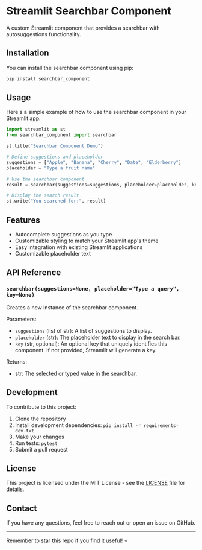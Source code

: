 # Streamlit Searchbar Component

A custom Streamlit component that provides a searchbar with autosuggestions functionality.

## Installation

You can install the searchbar component using pip:

```bash
pip install searchbar_component
```

## Usage

Here's a simple example of how to use the searchbar component in your Streamlit app:

```python
import streamlit as st
from searchbar_component import searchbar

st.title("Searchbar Component Demo")

# Define suggestions and placeholder
suggestions = ["Apple", "Banana", "Cherry", "Date", "Elderberry"]
placeholder = "Type a fruit name"

# Use the searchbar component
result = searchbar(suggestions=suggestions, placeholder=placeholder, key="demo_searchbar")

# Display the search result
st.write("You searched for:", result)
```

## Features

- Autocomplete suggestions as you type
- Customizable styling to match your Streamlit app's theme
- Easy integration with existing Streamlit applications
- Customizable placeholder text

## API Reference

### `searchbar(suggestions=None, placeholder="Type a query", key=None)`

Creates a new instance of the searchbar component.

Parameters:
- `suggestions` (list of str): A list of suggestions to display.
- `placeholder` (str): The placeholder text to display in the search bar.
- `key` (str, optional): An optional key that uniquely identifies this component. If not provided, Streamlit will generate a key.

Returns:
- str: The selected or typed value in the searchbar.

## Development

To contribute to this project:

1. Clone the repository
2. Install development dependencies: `pip install -r requirements-dev.txt`
3. Make your changes
4. Run tests: `pytest`
5. Submit a pull request

## License

This project is licensed under the MIT License - see the [LICENSE](LICENSE) file for details.

## Contact

If you have any questions, feel free to reach out or open an issue on GitHub.

---

Remember to star this repo if you find it useful! ⭐️

